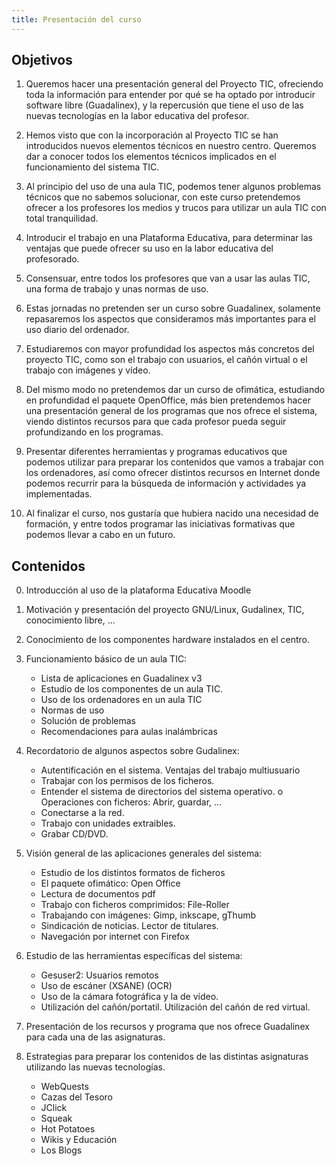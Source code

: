 ```yaml
---
title: Presentación del curso
---
```


## Objetivos  
  
1. Queremos hacer una presentación general del Proyecto TIC, ofreciendo toda la información para entender por qué se ha optado por introducir software libre (Guadalinex), y la repercusión que tiene el uso de las nuevas tecnologías en la labor educativa del profesor.  
  
2. Hemos visto que con la incorporación al Proyecto TIC se han introducidos nuevos elementos técnicos en nuestro centro. Queremos dar a conocer todos los elementos técnicos implicados en el funcionamiento del sistema TIC.  
  
3. Al principio del uso de una aula TIC, podemos tener algunos problemas técnicos que no sabemos solucionar, con este curso pretendemos ofrecer a los profesores los medios y trucos para utilizar un aula TIC con total tranquilidad.  
  
4. Introducir el trabajo en una Plataforma Educativa, para determinar las ventajas que puede ofrecer su uso en la labor educativa del profesorado.  
  
5. Consensuar, entre todos los profesores que van a usar las aulas TIC, una forma de trabajo y unas normas de uso.  
  
6. Estas jornadas no pretenden ser un curso sobre Guadalinex, solamente repasaremos los aspectos que consideramos más importantes para el uso diario del ordenador.  
  
7. Estudiaremos con mayor profundidad los aspectos más concretos del proyecto TIC, como son el trabajo con usuarios, el cañón virtual o el trabajo con imágenes y vídeo.  
  
8. Del mismo modo no pretendemos dar un curso de ofimática, estudiando en profundidad el paquete OpenOffice, más bien pretendemos hacer una presentación general de los programas que nos ofrece el sistema, viendo distintos recursos para que cada profesor pueda seguir profundizando en los programas.  
  
9. Presentar diferentes herramientas y programas educativos que podemos utilizar para preparar los contenidos que vamos a trabajar con los ordenadores, así como ofrecer distintos recursos en Internet donde podemos recurrir para la búsqueda de información y actividades ya implementadas.  
  
10. Al finalizar el curso, nos gustaría que hubiera nacido una necesidad de formación, y entre todos programar las iniciativas formativas que podemos llevar a cabo en un futuro.  

## Contenidos  
  

0. Introducción al uso de la plataforma Educativa Moodle  
1. Motivación y presentación del proyecto GNU/Linux, Gudalinex, TIC, conocimiento libre, ...  
2. Conocimiento de los componentes hardware instalados en el centro.  
3. Funcionamiento básico de un aula TIC:  
  
    * Lista de aplicaciones en Guadalinex v3  
    * Estudio de los componentes de un aula TIC.  
    * Uso de los ordenadores en un aula TIC  
    * Normas de uso  
    * Solución de problemas  
    * Recomendaciones para aulas inalámbricas  
  
4. Recordatorio de algunos aspectos sobre Gudalinex:  
  
    * Autentificación en el sistema. Ventajas del trabajo multiusuario  
    * Trabajar con los permisos de los ficheros.  
    * Entender el sistema de directorios del sistema operativo. o Operaciones con ficheros: Abrir, guardar, ...  
    * Conectarse a la red.  
    * Trabajo con unidades extraibles.  
    * Grabar CD/DVD.  

5. Visión general de las aplicaciones generales del sistema:  
  
    * Estudio de los distintos formatos de ficheros  
    * El paquete ofimático: Open Office  
    * Lectura de documentos pdf  
    * Trabajo con ficheros comprimidos: File-Roller  
    * Trabajando con imágenes: Gimp, inkscape, gThumb  
    * Sindicación de noticias. Lector de titulares.  
    * Navegación por internet con Firefox  

6. Estudio de las herramientas específicas del sistema:  
  
    * Gesuser2: Usuarios remotos  
    * Uso de escáner (XSANE) (OCR)  
    * Uso de la cámara fotográfica y la de vídeo.  
    * Utilización del cañón/portatil. Utilización del cañón de red virtual.  

7. Presentación de los recursos y programa que nos ofrece Guadalinex para cada una de las asignaturas.  
  
8. Estrategias para preparar los contenidos de las distintas asignaturas utilizando las nuevas tecnologías.  
  
    * WebQuests  
    * Cazas del Tesoro  
    * JClick  
    * Squeak  
    * Hot Potatoes  
    * Wikis y Educación  
    * Los Blogs 